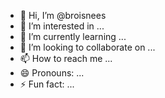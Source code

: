 - 👋 Hi, I’m @broisnees
- 👀 I’m interested in ...
- 🌱 I’m currently learning ...
- 💞️ I’m looking to collaborate on ...
- 📫 How to reach me ...
- 😄 Pronouns: ...
- ⚡ Fun fact: ...

<!---
broisnees/broisnees is a ✨ special ✨ repository because its `README.md` (this file) appears on your GitHub profile.
You can click the Preview link to take a look at your changes.
--->
